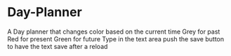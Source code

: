 # Day-Planner
A Day planner that changes color based on the current time
Grey for past
Red for present
Green for future
Type in the text area push the save button to have the text save after a reload 
